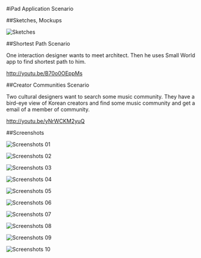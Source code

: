 #iPad Application Scenario

##Sketches, Mockups

![Sketches](../project_images/03_ipad_apps/creator_screenshot.png?raw=true "Sketches")

##Shortest Path Scenario

One interaction designer wants to meet architect. Then he uses Small World app to 
find shortest path to him. 

http://youtu.be/B70o0OEppMs

##Creator Communities Scenario

Two cultural designers want to search some music community. They have a bird-eye view of 
Korean creators and find some music community and get a email of a member of community.

http://youtu.be/yNrWCKM2yuQ

##Screenshots

![Screenshots 01](../project_images/03_ipad_apps/IMG_0063.jpg?raw=true "Screenshots 01")

![Screenshots 02](../project_images/03_ipad_apps/IMG_0064.jpg?raw=true "Screenshots 02")

![Screenshots 03](../project_images/03_ipad_apps/IMG_0064.jpg?raw=true "Screenshots 03")

![Screenshots 04](../project_images/03_ipad_apps/IMG_0065.jpg?raw=true "Screenshots 04")

![Screenshots 05](../project_images/03_ipad_apps/IMG_0066.jpg?raw=true "Screenshots 05")

![Screenshots 06](../project_images/03_ipad_apps/IMG_0067.jpg?raw=true "Screenshots 06")

![Screenshots 07](../project_images/03_ipad_apps/IMG_0068.jpg?raw=true "Screenshots 07")

![Screenshots 08](../project_images/03_ipad_apps/IMG_0069.jpg?raw=true "Screenshots 08")

![Screenshots 09](../project_images/03_ipad_apps/IMG_0070.jpg?raw=true "Screenshots 09")

![Screenshots 10](../project_images/03_ipad_apps/IMG_0071.jpg?raw=true "Screenshots 10")